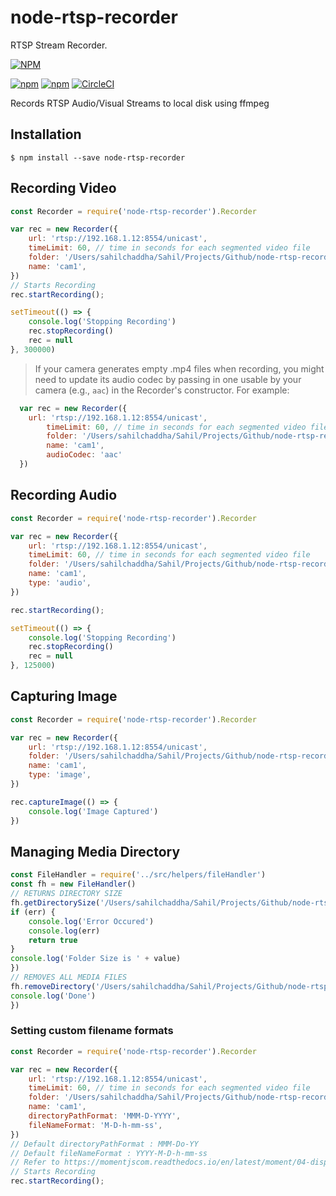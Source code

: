 # node-rtsp-recorder

RTSP Stream Recorder.

[![NPM](https://nodei.co/npm/node-rtsp-recorder.png?downloads=true&downloadRank=true&stars=true)](https://nodei.co/npm/node-rtsp-recorder/)

[![npm](https://img.shields.io/npm/dm/node-rtsp-recorder.svg)](https://www.npmjs.com/package/node-rtsp-recorder)
[![npm](https://img.shields.io/npm/v/node-rtsp-recorder.svg)](https://www.npmjs.com/package/node-rtsp-recorder)
[![CircleCI](https://circleci.com/gh/sahilchaddha/node-rtsp-recorder.svg?style=svg)](https://circleci.com/gh/sahilchaddha/node-rtsp-recorder)

Records RTSP Audio/Visual Streams to local disk using ffmpeg

## Installation

```shell
$ npm install --save node-rtsp-recorder
```

## Recording Video 

```js
const Recorder = require('node-rtsp-recorder').Recorder

var rec = new Recorder({
    url: 'rtsp://192.168.1.12:8554/unicast',
    timeLimit: 60, // time in seconds for each segmented video file
    folder: '/Users/sahilchaddha/Sahil/Projects/Github/node-rtsp-recorder/videos',
    name: 'cam1',
})
// Starts Recording
rec.startRecording();

setTimeout(() => {
    console.log('Stopping Recording')
    rec.stopRecording()
    rec = null
}, 300000)
```


> If your camera generates empty .mp4 files when recording, you might need to update its audio codec by passing in one usable by your camera (e.g., `aac`) in the Recorder's constructor. For example:


```js
  var rec = new Recorder({
    url: 'rtsp://192.168.1.12:8554/unicast',
        timeLimit: 60, // time in seconds for each segmented video file
        folder: '/Users/sahilchaddha/Sahil/Projects/Github/node-rtsp-recorder/videos',
        name: 'cam1',
        audioCodec: 'aac'
  })
```

## Recording Audio 

```js
const Recorder = require('node-rtsp-recorder').Recorder

var rec = new Recorder({
    url: 'rtsp://192.168.1.12:8554/unicast',
    timeLimit: 60, // time in seconds for each segmented video file
    folder: '/Users/sahilchaddha/Sahil/Projects/Github/node-rtsp-recorder/videos',
    name: 'cam1',
    type: 'audio',
})

rec.startRecording();

setTimeout(() => {
    console.log('Stopping Recording')
    rec.stopRecording()
    rec = null
}, 125000)
```

## Capturing Image

```js
const Recorder = require('node-rtsp-recorder').Recorder

var rec = new Recorder({
    url: 'rtsp://192.168.1.12:8554/unicast',
    folder: '/Users/sahilchaddha/Sahil/Projects/Github/node-rtsp-recorder/videos',
    name: 'cam1',
    type: 'image',
})

rec.captureImage(() => {
    console.log('Image Captured')
})
```

## Managing Media Directory

```js
const FileHandler = require('../src/helpers/fileHandler')
const fh = new FileHandler()
// RETURNS DIRECTORY SIZE
fh.getDirectorySize('/Users/sahilchaddha/Sahil/Projects/Github/node-rtsp-recorder/videos/', (err, value) => {
if (err) {
    console.log('Error Occured')
    console.log(err)
    return true
}
console.log('Folder Size is ' + value)
})
// REMOVES ALL MEDIA FILES
fh.removeDirectory('/Users/sahilchaddha/Sahil/Projects/Github/node-rtsp-recorder/videos/*', () => {
console.log('Done')
})
```

### Setting custom filename formats

```js
const Recorder = require('node-rtsp-recorder').Recorder

var rec = new Recorder({
    url: 'rtsp://192.168.1.12:8554/unicast',
    timeLimit: 60, // time in seconds for each segmented video file
    folder: '/Users/sahilchaddha/Sahil/Projects/Github/node-rtsp-recorder/videos',
    name: 'cam1',
    directoryPathFormat: 'MMM-D-YYYY',
    fileNameFormat: 'M-D-h-mm-ss',
})
// Default directoryPathFormat : MMM-Do-YY
// Default fileNameFormat : YYYY-M-D-h-mm-ss
// Refer to https://momentjscom.readthedocs.io/en/latest/moment/04-displaying/01-format/ for custom formats.
// Starts Recording
rec.startRecording();
```
